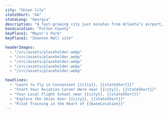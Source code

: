 ```yaml
---
city: "Union City"
stateShort: "GA"
stateLong: "Georgia"
description: "A fast-growing city just minutes from Atlanta’s airport, offering easy access and modern amenities."
baseLocation: "Fulton County"
keyPlace1: "Mayor's Park"
keyPlace2: "Shannon Mall site"

headerImages:
  - "/src/assets/placeholder.webp"
  - "/src/assets/placeholder.webp"
  - "/src/assets/placeholder.webp"
  - "/src/assets/placeholder.webp"
  - "/src/assets/placeholder.webp"

headlines:
  - "Learn to Fly in Convenient {{city}}, {{stateShort}}"
  - "Start Your Aviation Career Here near {{city}}, {{stateShort}}"
  - "Your Local Flight School near {{city}}, {{stateShort}}"
  - "Explore the Skies Over {{city}}, {{stateShort}}"
  - "Pilot Training in the Heart of {{baseLocation}}"
---
```

